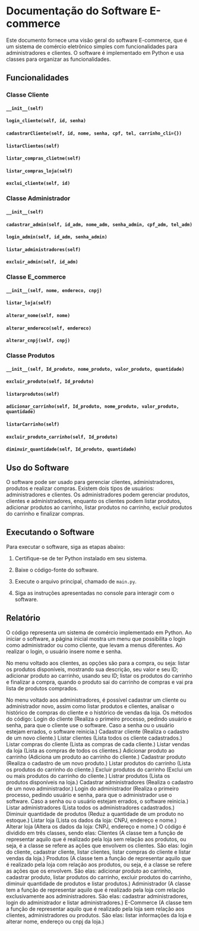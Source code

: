 # Documentação do Software E-commerce

Este documento fornece uma visão geral do software E-commerce, que é um sistema de comércio eletrônico simples com funcionalidades para administradores e clientes. O software é implementado em Python e usa classes para organizar as funcionalidades.

## Funcionalidades

### Classe Cliente

#### `__init__(self)`

#### `login_cliente(self, id, senha)`

#### `cadastrarCliente(self, id, nome, senha, cpf, tel, carrinho_cli={})`

#### `listarClientes(self)`

#### `listar_compras_clietne(self)`

#### `listar_compras_loja(self)`

#### `exclui_cliente(self, id)`

### Classe Administrador

#### `__init__(self)`

#### `cadastrar_admin(self, id_adm, nome_adm, senha_admin, cpf_adm, tel_adm)`

#### `login_admin(self, id_adm, senha_admin)`

#### `listar_administradores(self)`

#### `excluir_admin(self, id_adm)`

### Classe E_commerce

#### `__init__(self, nome, endereco, cnpj)`

#### `listar_loja(self)`

#### `alterar_nome(self, nome)`

#### `alterar_endereco(self, endereco)`

#### `alterar_cnpj(self, cnpj)`

### Classe Produtos

#### `__init__(self, Id_produto, nome_produto, valor_produto, quantidade)`

#### `excluir_produto(self, Id_produto)`

#### `listarprodutos(self)`

#### `adicionar_carrinho(self, Id_produto, nome_produto, valor_produto, quantidade)`

#### `listarCarrinho(self)`

#### `excluir_produto_carrinho(self, Id_produto)`

#### `diminuir_quantidade(self, Id_produto, quantidade)`

## Uso do Software

O software pode ser usado para gerenciar clientes, administradores, produtos e realizar compras. Existem dois tipos de usuários: administradores e clientes. Os administradores podem gerenciar produtos, clientes e administradores, enquanto os clientes podem listar produtos, adicionar produtos ao carrinho, listar produtos no carrinho, excluir produtos do carrinho e finalizar compras.

## Executando o Software

Para executar o software, siga as etapas abaixo:

1. Certifique-se de ter Python instalado em seu sistema.

2. Baixe o código-fonte do software.

3. Execute o arquivo principal, chamado de `main.py`.

4. Siga as instruções apresentadas no console para interagir com o software.


## Relatório

O código representa um sistema de comércio implementado em Python. Ao iniciar o software, a página inicial mostra um menu que possibilita o login como administrador ou como cliente, que levam a menus diferentes. Ao realizar o login, o usuário insere nome e senha. 

No menu voltado aos clientes, as opções são para a compra, ou seja: listar os produtos disponíveis, mostrando sua descrição, seu valor e seu ID; adicionar produto ao carrinho, usando seu ID; listar os produtos do carrinho e finalizar a compra, quando o produto sai do carrinho de compras e vai pra lista de produtos comprados. 

No menu voltado aos administradores, é possível cadastrar um cliente ou administrador novo, assim como listar produtos e clientes, analisar o histórico de compras do cliente e o histórico de vendas da loja.
Os métodos do código:
Login do cliente (Realiza o primeiro processo, pedindo usuário e senha, para que o cliente use o software. Caso a senha ou o usuário estejam errados, o software reinicia.)
Cadastrar cliente (Realiza o cadastro de um novo cliente.)
Listar clientes (Lista todos os cliente cadastrados.)
Listar compras do cliente (Lista as compras de cada cliente.)
Listar vendas da loja (Lista as compras de todos os clientes.)
Adicionar produto ao carrinho (Adiciona um produto ao carrinho do cliente.)
Cadastrar produto (Realiza o cadastro de um novo produto.)
Listar produtos do carrinho  (Lista os produtos do carrinho do cliente.)
Excluir produtos do carrinho (Exclui um ou mais produtos do carrinho do cliente.)
Listrar produtos (Lista os produtos disponíveis na loja.)
Cadastrar administradores (Realiza o cadastro de um novo administrador.)
Login do administrador (Realiza o primeiro processo, pedindo usuário e senha, para que o administrador use o software. Caso a senha ou o usuário estejam errados, o software reinicia.)
Listar administradores (Lista todos os administradores cadastrados.)
Diminuir quantidade de produtos (Reduz a quantidade de um produto no estoque.)
Listar loja (Lista os dados da loja: CNPJ, endereço e nome.)
Alterar loja (Altera os dados da loja: CNPJ, endereço e nome.)
O código é dividido em três classes, sendo elas:
Clientes (A classe tem a função de representar aquilo que é realizado pela loja sem relação aos produtos, ou seja, é a classe se refere as ações que envolvem os clientes. São elas: login do cliente, cadastrar cliente, listar clientes, listar compras do cliente e listar vendas da loja.)
Produtos (A classe tem a função de representar aquilo que é realizado pela loja com relação aos produtos, ou seja, é a classe se refere as ações que os envolvem. São elas: adicionar produto ao carrinho, cadastrar produto, listar produtos do carrinho, excluir produtos do carrinho, diminuir quantidade de produtos e listar produtos.)
Administrador (A classe tem a função de representar aquilo que é realizado pela loja com relação exclusivamente aos administradores. São elas: cadastrar administradores, login do administrador e listar administradores.)
E-Commerce (A classe tem a função de representar aquilo que é realizado pela loja sem relação aos clientes, administradores ou produtos. São elas: listar informações da loja e alterar nome, endereço ou cnpj da loja.)
